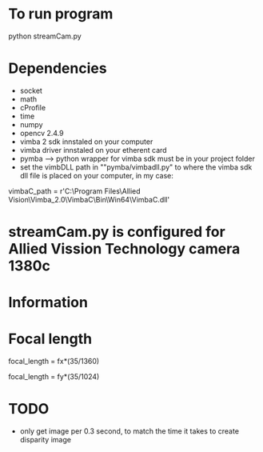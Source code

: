 # To run program

python streamCam.py

# Dependencies
 
 - socket
 - math
 - cProfile
 - time 
 - numpy
 - opencv 2.4.9
 - vimba 2 sdk innstaled on your computer
 - vimba driver innstaled on your etherent card
 - pymba --> python wrapper for vimba sdk must be in your project folder
 - set the vimbDLL path in ""pymba/vimbadll.py" to where the vimba sdk dll file is placed on your computer, in my case:
 
 vimbaC_path = r'C:\Program Files\Allied Vision\Vimba_2.0\VimbaC\Bin\Win64\VimbaC.dll'
 
 
 # streamCam.py is configured for Allied Vission Technology camera 1380c 
 
 # Information
 
 # Focal length
 
 focal_length = fx*(35/1360)
 
 focal_length = fy*(35/1024)
  
  
# TODO

- only get image per 0.3 second, to match the time it takes to create disparity image

